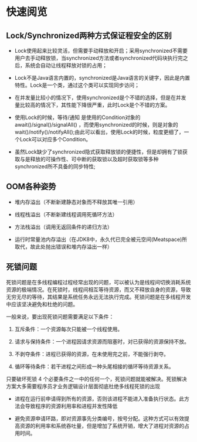 # 快速阅览

## Lock/Synchronized两种方式保证程安全的区别

- Lock使用起来比较灵活，但需要手动释放和开启；采用synchronized不需要用户去手动释放锁，当synchronized方法或者synchronized代码块执行完之后，系统会自动让线程释放对锁的占用；

- Lock不是Java语言内置的，synchronized是Java语言的关键字，因此是内置特性。Lock是一个类，通过这个类可以实现同步访问；

- 在并发量比较小的情况下，使用synchronized是个不错的选择，但是在并发量比较高的情况下，其性能下降很严重，此时Lock是个不错的方案。

- 使用Lock的时候，等待/通知 是使用的Condition对象的await()/signal()/signalAll()  ，而使用synchronized的时候，则是对象的wait()/notify()/notifyAll();由此可以看出，使用Lock的时候，粒度更细了，一个Lock可以对应多个Condition。

- 虽然Lock缺少了synchronized隐式获取释放锁的便捷性，但是却拥有了锁获取与是释放的可操作性、可中断的获取锁以及超时获取锁等多种synchronized所不具备的同步特性;


## OOM各种姿势

- 堆内存溢出（不断新建静态对象而不释放其唯一引用）

- 线程栈溢出（不断新建线程调用死循环方法）

- 方法栈溢出（调用无返回条件的递归方法）

- 运行时常量池内存溢出（在JDK8中，永久代已完全被元空间(Meatspace)所取代，故此处抛出错误和堆内存溢出一样）

## 死锁问题

死锁问题是在多线程编程过程经常出现的问题，可以被认为是线程间切换消耗系统资源的极端情况。在死锁时，线程间相互等待资源，而又不释放自身的资源，导致无穷无尽的等待，其结果是系统任务永远无法执行完成。死锁问题是在多线程开发中应该坚决避免和杜绝的问题。
                                            
一般来说，要出现死锁问题需要满足以下条件：

1. 互斥条件：一个资源每次只能被一个线程使用。

2. 请求与保持条件：一个进程因请求资源而阻塞时，对已获得的资源保持不放。

3. 不剥夺条件：进程已获得的资源，在未使用完之前，不能强行剥夺。

4. 循环等待条件：若干进程之间形成一种头尾相接的循环等待资源关系。

只要破坏死锁 4 个必要条件之一中的任何一个，死锁问题就能被解决。死锁解决方案大多需要程序员才业务逻辑设计层面彻底杜绝多线程死锁的出现

- 进程在运行前申请得到所有的资源，否则该进程不能进入准备执行状态。此方法会导致程序的资源利用率和进程并发性降低

- 避免资源申请环路，即对资源事先分类编号，按号分配。这种方式可以有效提高资源的利用率和系统吞吐量，但是增加了系统开销，增大了进程对资源的占用时间。
